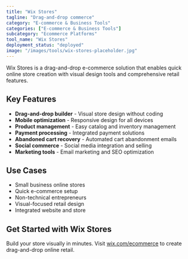 ```yaml
---
title: "Wix Stores"
tagline: "Drag-and-drop commerce"
category: "E-commerce & Business Tools"
categories: ["E-commerce & Business Tools"]
subcategory: "Ecommerce Platforms"
tool_name: "Wix Stores"
deployment_status: "deployed"
image: "/images/tools/wix-stores-placeholder.jpg"
---
```

Wix Stores is a drag-and-drop e-commerce solution that enables quick online store creation with visual design tools and comprehensive retail features.

## Key Features

- **Drag-and-drop builder** - Visual store design without coding
- **Mobile optimization** - Responsive design for all devices
- **Product management** - Easy catalog and inventory management
- **Payment processing** - Integrated payment solutions
- **Abandoned cart recovery** - Automated cart abandonment emails
- **Social commerce** - Social media integration and selling
- **Marketing tools** - Email marketing and SEO optimization

## Use Cases

- Small business online stores
- Quick e-commerce setup
- Non-technical entrepreneurs
- Visual-focused retail design
- Integrated website and store

## Get Started with Wix Stores

Build your store visually in minutes. Visit [wix.com/ecommerce](https://www.wix.com/ecommerce) to create drag-and-drop online retail.